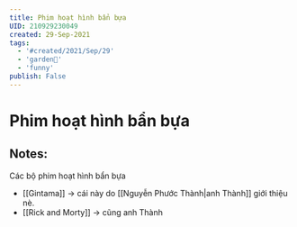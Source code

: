 ```yaml
---
title: Phim hoạt hình bẩn bựa
UID: 210929230049
created: 29-Sep-2021
tags:
  - '#created/2021/Sep/29'
  - 'garden🏡'
  - 'funny'
publish: False
---
```

# Phim hoạt hình bẩn bựa

## Notes:
Các bộ phim hoạt hình bẩn bựa
- [[Gintama]] -> cái này do [[Nguyễn Phước Thành|anh Thành]] giới thiệu nè.
- [[Rick and Morty]] -> cũng anh Thành
